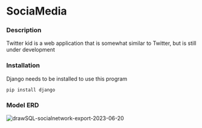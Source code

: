 # SociaMedia


### Description
Twitter kid is a web application that is somewhat similar to Twitter, but is still under development

### Installation

Django needs to be installed to use this program
```
pip install django
```
### Model ERD

![drawSQL-socialnetwork-export-2023-06-20](https://github.com/ResoneAt/HomeWork/assets/133578118/061d44e8-29af-450e-bb06-11b1982a3965)
